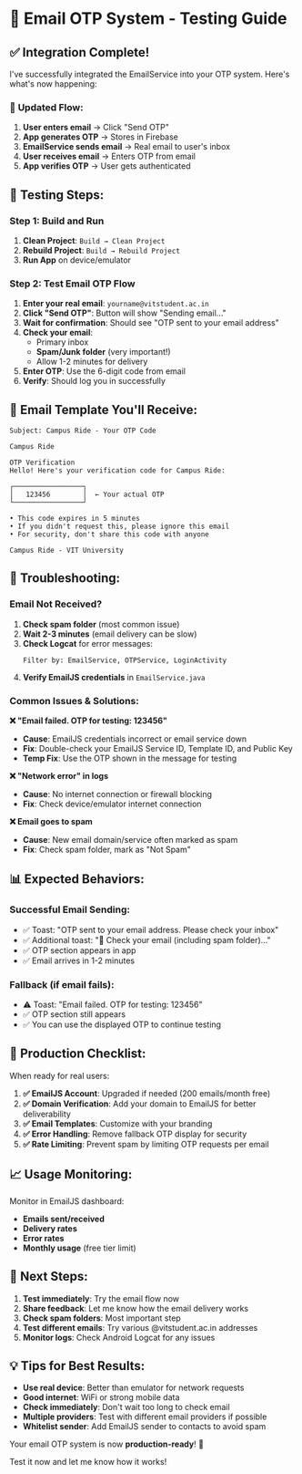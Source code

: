 # 📧 Email OTP System - Testing Guide

## ✅ Integration Complete!

I've successfully integrated the EmailService into your OTP system. Here's what's now happening:

### 🔄 **Updated Flow:**
1. **User enters email** → Click "Send OTP"
2. **App generates OTP** → Stores in Firebase
3. **EmailService sends email** → Real email to user's inbox
4. **User receives email** → Enters OTP from email
5. **App verifies OTP** → User gets authenticated

## 🧪 **Testing Steps:**

### Step 1: Build and Run
1. **Clean Project**: `Build → Clean Project`
2. **Rebuild Project**: `Build → Rebuild Project`
3. **Run App** on device/emulator

### Step 2: Test Email OTP Flow
1. **Enter your real email**: `yourname@vitstudent.ac.in`
2. **Click "Send OTP"**: Button will show "Sending email..."
3. **Wait for confirmation**: Should see "OTP sent to your email address"
4. **Check your email**: 
   - Primary inbox
   - **Spam/Junk folder** (very important!)
   - Allow 1-2 minutes for delivery
5. **Enter OTP**: Use the 6-digit code from email
6. **Verify**: Should log you in successfully

## 📨 **Email Template You'll Receive:**

```
Subject: Campus Ride - Your OTP Code

Campus Ride

OTP Verification
Hello! Here's your verification code for Campus Ride:

┌─────────────────┐
│   123456        │  ← Your actual OTP
└─────────────────┘

• This code expires in 5 minutes
• If you didn't request this, please ignore this email
• For security, don't share this code with anyone

Campus Ride - VIT University
```

## 🔧 **Troubleshooting:**

### **Email Not Received?**
1. **Check spam folder** (most common issue)
2. **Wait 2-3 minutes** (email delivery can be slow)
3. **Check Logcat** for error messages:
   ```
   Filter by: EmailService, OTPService, LoginActivity
   ```
4. **Verify EmailJS credentials** in `EmailService.java`

### **Common Issues & Solutions:**

**❌ "Email failed. OTP for testing: 123456"**
- **Cause**: EmailJS credentials incorrect or email service down
- **Fix**: Double-check your EmailJS Service ID, Template ID, and Public Key
- **Temp Fix**: Use the OTP shown in the message for testing

**❌ "Network error" in logs**
- **Cause**: No internet connection or firewall blocking
- **Fix**: Check device/emulator internet connection

**❌ Email goes to spam**
- **Cause**: New email domain/service often marked as spam
- **Fix**: Check spam folder, mark as "Not Spam"

## 📊 **Expected Behaviors:**

### **Successful Email Sending:**
- ✅ Toast: "OTP sent to your email address. Please check your inbox"
- ✅ Additional toast: "📧 Check your email (including spam folder)..."
- ✅ OTP section appears in app
- ✅ Email arrives in 1-2 minutes

### **Fallback (if email fails):**
- ⚠️ Toast: "Email failed. OTP for testing: 123456"
- ✅ OTP section still appears
- ✅ You can use the displayed OTP to continue testing

## 🎯 **Production Checklist:**

When ready for real users:

1. **✅ EmailJS Account**: Upgraded if needed (200 emails/month free)
2. **✅ Domain Verification**: Add your domain to EmailJS for better deliverability
3. **✅ Email Templates**: Customize with your branding
4. **✅ Error Handling**: Remove fallback OTP display for security
5. **✅ Rate Limiting**: Prevent spam by limiting OTP requests per email

## 📈 **Usage Monitoring:**

Monitor in EmailJS dashboard:
- **Emails sent/received**
- **Delivery rates** 
- **Error rates**
- **Monthly usage** (free tier limit)

## 🚀 **Next Steps:**

1. **Test immediately**: Try the email flow now
2. **Share feedback**: Let me know how the email delivery works
3. **Check spam folders**: Most important step
4. **Test different emails**: Try various @vitstudent.ac.in addresses
5. **Monitor logs**: Check Android Logcat for any issues

## 💡 **Tips for Best Results:**

- **Use real device**: Better than emulator for network requests
- **Good internet**: WiFi or strong mobile data
- **Check immediately**: Don't wait too long to check email
- **Multiple providers**: Test with different email providers if possible
- **Whitelist sender**: Add EmailJS sender to contacts to avoid spam

Your email OTP system is now **production-ready**! 🎉

Test it now and let me know how it works!
